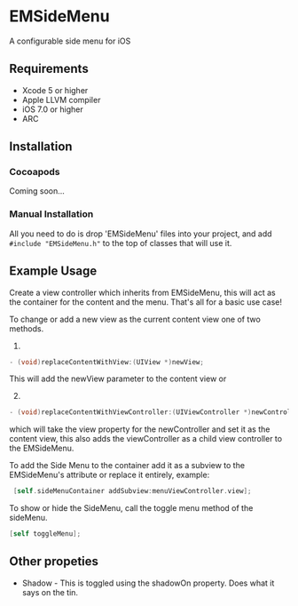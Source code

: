 EMSideMenu
==========

A configurable side menu for iOS

## Requirements
* Xcode 5 or higher
* Apple LLVM compiler
* iOS 7.0 or higher
* ARC

## Installation

### Cocoapods

Coming soon...

### Manual Installation

All you need to do is drop 'EMSideMenu' files into your project, and add `#include "EMSideMenu.h"` to the top of classes that will use it.

## Example Usage

Create a view controller which inherits from EMSideMenu, this will act as the container for the content and the menu. That's all for a basic use case! 

To change or add a new view as the current content view one of two methods.

1.   
```objective-c
- (void)replaceContentWithView:(UIView *)newView;
```

This will add the newView parameter to the content view or

2.  
```objective-c
- (void)replaceContentWithViewController:(UIViewController *)newController;
```

which will take the view property for the newController and set it as the content view, this also adds the viewController as a child view controller to the EMSideMenu.

To add the Side Menu to the container add it as a subview to the EMSideMenu's attribute or replace it entirely, example:

```objective-c
 [self.sideMenuContainer addSubview:menuViewController.view];
```

To show or hide the SideMenu, call the toggle menu method of the sideMenu.

```objective-c
[self toggleMenu];
```

## Other propeties

* Shadow - This is toggled using the shadowOn property. Does what it says on the tin.